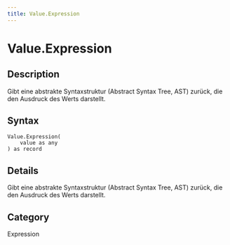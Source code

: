 ```yaml
---
title: Value.Expression
---
```


# Value.Expression


## Description

Gibt eine abstrakte Syntaxstruktur (Abstract Syntax Tree, AST) zurück, die den Ausdruck des Werts darstellt.


## Syntax

```powerquery
Value.Expression(
    value as any
) as record
```


## Details

Gibt eine abstrakte Syntaxstruktur (Abstract Syntax Tree, AST) zurück, die den Ausdruck des Werts darstellt.



## Category
Expression
